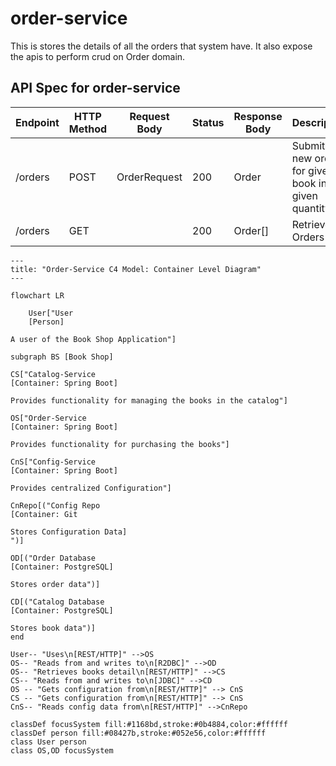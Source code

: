 # order-service
This is stores the details of all the orders that system have. It also expose the apis to perform crud on Order domain.

## API Spec for order-service

| Endpoint | HTTP Method | Request Body | Status | Response Body | Description                                            |
|----------|-------------|--------------|--------|---------------|--------------------------------------------------------|
| /orders  | POST        | OrderRequest | 200    | Order         | Submits a new order for given book in a given quantity |
| /orders  | GET         |              | 200    | Order[]       | Retrieve all Orders                                    |

```mermaid
---
title: "Order-Service C4 Model: Container Level Diagram" 
---

flowchart LR

    User["User
    [Person]

A user of the Book Shop Application"]

subgraph BS [Book Shop]

CS["Catalog-Service
[Container: Spring Boot]

Provides functionality for managing the books in the catalog"]

OS["Order-Service
[Container: Spring Boot]

Provides functionality for purchasing the books"]

CnS["Config-Service
[Container: Spring Boot]

Provides centralized Configuration"] 

CnRepo[("Config Repo
[Container: Git

Stores Configuration Data]
")]

OD[("Order Database
[Container: PostgreSQL]

Stores order data")]

CD[("Catalog Database
[Container: PostgreSQL]

Stores book data")]
end

User-- "Uses\n[REST/HTTP]" -->OS
OS-- "Reads from and writes to\n[R2DBC]" -->OD
OS-- "Retrieves books detail\n[REST/HTTP]" -->CS
CS-- "Reads from and writes to\n[JDBC]" -->CD
OS -- "Gets configuration from\n[REST/HTTP]" --> CnS
CS -- "Gets configuration from\n[REST/HTTP]" --> CnS
CnS-- "Reads config data from\n[REST/HTTP]" -->CnRepo

classDef focusSystem fill:#1168bd,stroke:#0b4884,color:#ffffff
classDef person fill:#08427b,stroke:#052e56,color:#ffffff
class User person
class OS,OD focusSystem


```